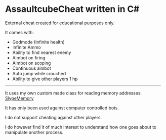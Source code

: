 # AssaultcubeCheat written in C#

External cheat created for educational purposes only.

It comes with:
- Godmode (Infinite health)
- Infinite Ammo
- Ability to find nearest enemy
- Aimbot on firing
- Aimbot on scoping
- Continuous aimbot
- Auto jump while crouched
- Ability to give other players 1 hp

------

It uses my own custom made class for reading memory addresses. 
[SlypeMemory](https://github.com/Slype/SlypeMemory)

It has only been used against computer controlled bots.

I do not support cheating against other players.

I do however find it of much interest to understand how one goes about to manipulate another process.
